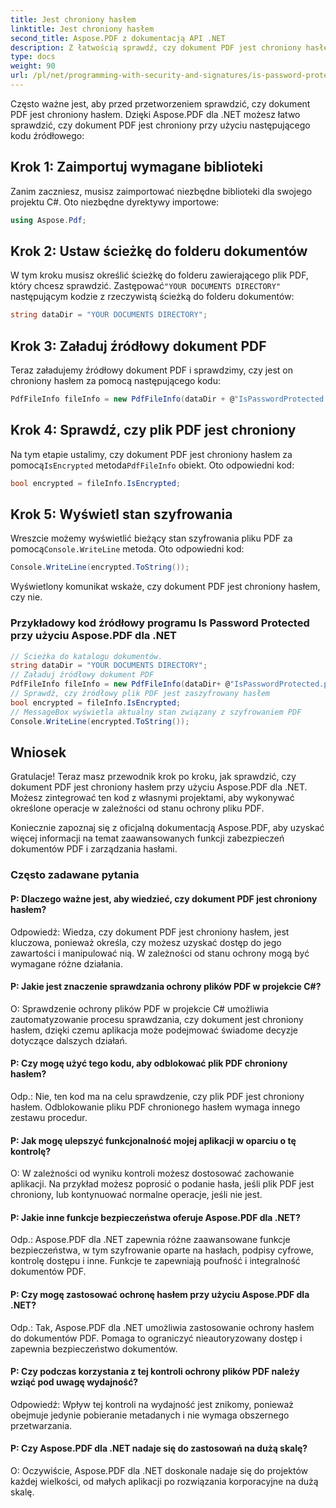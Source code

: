 ```yaml
---
title: Jest chroniony hasłem
linktitle: Jest chroniony hasłem
second_title: Aspose.PDF z dokumentacją API .NET
description: Z łatwością sprawdź, czy dokument PDF jest chroniony hasłem za pomocą Aspose.PDF dla .NET.
type: docs
weight: 90
url: /pl/net/programming-with-security-and-signatures/is-password-protected/
---
```

Często ważne jest, aby przed przetworzeniem sprawdzić, czy dokument PDF jest chroniony hasłem. Dzięki Aspose.PDF dla .NET możesz łatwo sprawdzić, czy dokument PDF jest chroniony przy użyciu następującego kodu źródłowego:

## Krok 1: Zaimportuj wymagane biblioteki

Zanim zaczniesz, musisz zaimportować niezbędne biblioteki dla swojego projektu C#. Oto niezbędne dyrektywy importowe:

```csharp
using Aspose.Pdf;
```

## Krok 2: Ustaw ścieżkę do folderu dokumentów

 W tym kroku musisz określić ścieżkę do folderu zawierającego plik PDF, który chcesz sprawdzić. Zastępować`"YOUR DOCUMENTS DIRECTORY"` następującym kodzie z rzeczywistą ścieżką do folderu dokumentów:

```csharp
string dataDir = "YOUR DOCUMENTS DIRECTORY";
```

## Krok 3: Załaduj źródłowy dokument PDF

Teraz załadujemy źródłowy dokument PDF i sprawdzimy, czy jest on chroniony hasłem za pomocą następującego kodu:

```csharp
PdfFileInfo fileInfo = new PdfFileInfo(dataDir + @"IsPasswordProtected.pdf");
```

## Krok 4: Sprawdź, czy plik PDF jest chroniony

 Na tym etapie ustalimy, czy dokument PDF jest chroniony hasłem za pomocą`IsEncrypted` metoda`PdfFileInfo` obiekt. Oto odpowiedni kod:

```csharp
bool encrypted = fileInfo.IsEncrypted;
```

## Krok 5: Wyświetl stan szyfrowania

 Wreszcie możemy wyświetlić bieżący stan szyfrowania pliku PDF za pomocą`Console.WriteLine` metoda. Oto odpowiedni kod:

```csharp
Console.WriteLine(encrypted.ToString());
```

Wyświetlony komunikat wskaże, czy dokument PDF jest chroniony hasłem, czy nie.

### Przykładowy kod źródłowy programu Is Password Protected przy użyciu Aspose.PDF dla .NET 
```csharp
// Ścieżka do katalogu dokumentów.
string dataDir = "YOUR DOCUMENTS DIRECTORY";
// Załaduj źródłowy dokument PDF
PdfFileInfo fileInfo = new PdfFileInfo(dataDir+ @"IsPasswordProtected.pdf");
// Sprawdź, czy źródłowy plik PDF jest zaszyfrowany hasłem
bool encrypted = fileInfo.IsEncrypted;
// MessageBox wyświetla aktualny stan związany z szyfrowaniem PDF
Console.WriteLine(encrypted.ToString());
```

## Wniosek

Gratulacje! Teraz masz przewodnik krok po kroku, jak sprawdzić, czy dokument PDF jest chroniony hasłem przy użyciu Aspose.PDF dla .NET. Możesz zintegrować ten kod z własnymi projektami, aby wykonywać określone operacje w zależności od stanu ochrony pliku PDF.

Koniecznie zapoznaj się z oficjalną dokumentacją Aspose.PDF, aby uzyskać więcej informacji na temat zaawansowanych funkcji zabezpieczeń dokumentów PDF i zarządzania hasłami.

### Często zadawane pytania

#### P: Dlaczego ważne jest, aby wiedzieć, czy dokument PDF jest chroniony hasłem?

Odpowiedź: Wiedza, czy dokument PDF jest chroniony hasłem, jest kluczowa, ponieważ określa, czy możesz uzyskać dostęp do jego zawartości i manipulować nią. W zależności od stanu ochrony mogą być wymagane różne działania.

#### P: Jakie jest znaczenie sprawdzania ochrony plików PDF w projekcie C#?

O: Sprawdzenie ochrony plików PDF w projekcie C# umożliwia zautomatyzowanie procesu sprawdzania, czy dokument jest chroniony hasłem, dzięki czemu aplikacja może podejmować świadome decyzje dotyczące dalszych działań.

#### P: Czy mogę użyć tego kodu, aby odblokować plik PDF chroniony hasłem?

Odp.: Nie, ten kod ma na celu sprawdzenie, czy plik PDF jest chroniony hasłem. Odblokowanie pliku PDF chronionego hasłem wymaga innego zestawu procedur.

#### P: Jak mogę ulepszyć funkcjonalność mojej aplikacji w oparciu o tę kontrolę?

O: W zależności od wyniku kontroli możesz dostosować zachowanie aplikacji. Na przykład możesz poprosić o podanie hasła, jeśli plik PDF jest chroniony, lub kontynuować normalne operacje, jeśli nie jest.

#### P: Jakie inne funkcje bezpieczeństwa oferuje Aspose.PDF dla .NET?

Odp.: Aspose.PDF dla .NET zapewnia różne zaawansowane funkcje bezpieczeństwa, w tym szyfrowanie oparte na hasłach, podpisy cyfrowe, kontrolę dostępu i inne. Funkcje te zapewniają poufność i integralność dokumentów PDF.

#### P: Czy mogę zastosować ochronę hasłem przy użyciu Aspose.PDF dla .NET?

Odp.: Tak, Aspose.PDF dla .NET umożliwia zastosowanie ochrony hasłem do dokumentów PDF. Pomaga to ograniczyć nieautoryzowany dostęp i zapewnia bezpieczeństwo dokumentów.

#### P: Czy podczas korzystania z tej kontroli ochrony plików PDF należy wziąć pod uwagę wydajność?

Odpowiedź: Wpływ tej kontroli na wydajność jest znikomy, ponieważ obejmuje jedynie pobieranie metadanych i nie wymaga obszernego przetwarzania.

#### P: Czy Aspose.PDF dla .NET nadaje się do zastosowań na dużą skalę?

O: Oczywiście, Aspose.PDF dla .NET doskonale nadaje się do projektów każdej wielkości, od małych aplikacji po rozwiązania korporacyjne na dużą skalę.